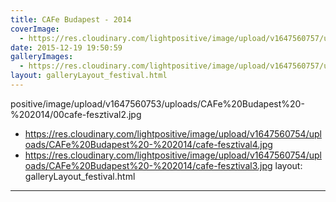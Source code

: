 ```yaml
---
title: CAFe Budapest - 2014
coverImage:
  - https://res.cloudinary.com/lightpositive/image/upload/v1647560757/uploads/CAFe%20Budapest%20-%202014/cafe-fesztival.jpg
date: 2015-12-19 19:50:59
galleryImages: 
  - https://res.cloudinary.com/lightpositive/image/upload/v1647560757/uploads/CAFe%20Budapest%20-%202014/cafe-fesztival.jpg
layout: galleryLayout_festival.html
---
```

positive/image/upload/v1647560753/uploads/CAFe%20Budapest%20-%202014/00cafe-fesztival2.jpg
  - https://res.cloudinary.com/lightpositive/image/upload/v1647560754/uploads/CAFe%20Budapest%20-%202014/cafe-fesztival4.jpg
  - https://res.cloudinary.com/lightpositive/image/upload/v1647560754/uploads/CAFe%20Budapest%20-%202014/cafe-fesztival3.jpg
layout: galleryLayout_festival.html
---
